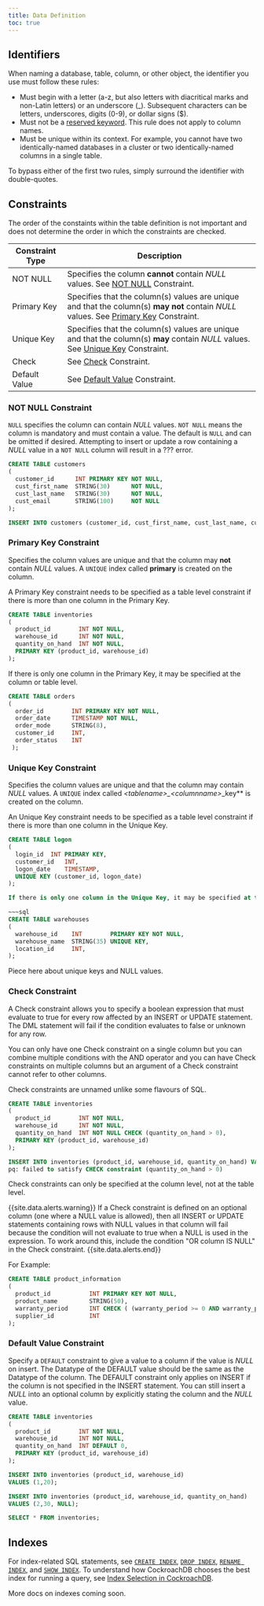 ```yaml
---
title: Data Definition
toc: true
---
```


## Identifiers

When naming a database, table, column, or other object, the identifier you use must follow these rules:

- Must begin with a letter (a-z, but also letters with diacritical marks and non-Latin letters) or an underscore (_). Subsequent characters can be letters, underscores, digits (0-9), or dollar signs ($).
- Must not be a [reserved keyword](sql-grammar.html#reserved_keyword). This rule does not apply to column names.
- Must be unique within its context. For example, you cannot have two identically-named databases in a cluster or two identically-named columns in a single table. 

To bypass either of the first two rules, simply surround the identifier with double-quotes.

## Constraints


The order of the constaints within the table definition is not important and does not determine the order in which the constraints are checked.


| Constraint Type | Description |
|-----------------|-------------|
| NOT NULL | Specifies the column **cannot** contain *NULL* values. See [NOT NULL](data-definition.html#not-null-constraint) Constraint.  |
| Primary Key | Specifies that the column(s) values are unique and that the column(s) **may not** contain *NULL* values. See [Primary Key](data-definition.html#primary-key-constraint) Constraint. |
| Unique Key | Specifies that the column(s) values are unique and that the column(s) **may** contain *NULL* values. See [Unique Key](data-definition.html#unique-key-constraint) Constraint. |
| Check |  See [Check](data-definition.html#check-constraint) Constraint. |
| Default Value | See [Default Value](data-definition.html#default-value-constraint) Constraint. |


### NOT NULL Constraint

`NULL` specifies the column can contain *NULL* values. `NOT NULL` means the column is mandatory and must contain a value. The default is `NULL` and can be omitted if desired.
Attempting to insert or update a row containing a *NULL* value in a `NOT NULL` column will result in a ??? error.

~~~sql
CREATE TABLE customers
(
  customer_id      INT PRIMARY KEY NOT NULL,
  cust_first_name  STRING(30)      NOT NULL,
  cust_last_name   STRING(30)      NOT NULL,
  cust_email       STRING(100)	   NOT NULL
);

INSERT INTO customers (customer_id, cust_first_name, cust_last_name, cust_email) VALUES (1, 'Joe', 'Smith', NULL);
~~~


### Primary Key Constraint

Specifies the column values are unique and that the column may **not** contain *NULL* values. A `UNIQUE` index called **primary** is created on the column.

A Primary Key constraint needs to be specified as a table level constraint if there is more than one column in the Primary Key.

~~~sql
CREATE TABLE inventories
(
  product_id        INT NOT NULL,
  warehouse_id      INT NOT NULL,
  quantity_on_hand  INT NOT NULL,
  PRIMARY KEY (product_id, warehouse_id)
);
~~~

If there is only one column in the Primary Key, it may be specified at the column or table level.

~~~sql
CREATE TABLE orders
(
  order_id        INT PRIMARY KEY NOT NULL,
  order_date      TIMESTAMP NOT NULL,
  order_mode      STRING(8),
  customer_id     INT,
  order_status    INT
 );
~~~


### Unique Key Constraint

Specifies the column values are unique and that the column may contain *NULL* values. A `UNIQUE` index called ***\<tablename\>*_*\<columnname\>*_key** is created on the column.

An Unique Key constraint needs to be specified as a table level constraint if there is more than one column in the Unique Key.

~~~sql
CREATE TABLE logon
(
  login_id	INT PRIMARY KEY, 
  customer_id   INT,
  logon_date    TIMESTAMP,
  UNIQUE KEY (customer_id, logon_date)
);

If there is only one column in the Unique Key, it may be specified at the column or table level.

~~~sql
CREATE TABLE warehouses
(
  warehouse_id    INT        PRIMARY KEY NOT NULL,
  warehouse_name  STRING(35) UNIQUE KEY,
  location_id     INT,
);
~~~

Piece here about unique keys and NULL values.


### Check Constraint

A Check constraint allows you to specify a boolean expression that must evaluate to true for every row affected by an INSERT or UPDATE statement. The DML statement will fail if the condition evaluates to false or unknown for any row.

You can only have one Check constraint on a single column but you can combine multiple conditions with the AND operator and you can have Check constraints on multiple columns but an argument of a Check constraint cannot refer to other columns.



Check constraints are unnamed unlike some flavours of SQL.


~~~sql
CREATE TABLE inventories
(
  product_id        INT NOT NULL,
  warehouse_id      INT NOT NULL,
  quantity_on_hand  INT NOT NULL CHECK (quantity_on_hand > 0),
  PRIMARY KEY (product_id, warehouse_id)
);

INSERT INTO inventories (product_id, warehouse_id, quantity_on_hand) VALUES (1, 2, -20);
pq: failed to satisfy CHECK constraint (quantity_on_hand > 0)
~~~

Check constraints can only be specified at the column level, not at the table level.


{{site.data.alerts.warning}}
If a Check constraint is defined on an optional column (one where a NULL value is allowed), then all INSERT or UPDATE statements containing rows with NULL values in that column will fail because the condition will not evaluate to true when a NULL is used in the expression. To work around this, include the condition "OR column IS NULL" in the Check constraint.
{{site.data.alerts.end}}


For Example:

~~~sql
CREATE TABLE product_information
(
  product_id           INT PRIMARY KEY NOT NULL,
  product_name         STRING(50),
  warranty_period      INT CHECK ( (warranty_period >= 0 AND warranty_period <= 24) OR warranty_period IS NULL),
  supplier_id          INT
);
~~~




<!-- ### Foreign Key Constraint -->


### Default Value Constraint

Specify a `DEFAULT` constraint to give a value to a column if the value is *NULL* on insert.
The Datatype of the DEFAULT value should be the same as the Datatype of the column.
The DEFAULT constraint only applies on INSERT if the column is not specified in the INSERT statement. You can still insert a *NULL* into an optional column by explicitly stating the column and the *NULL* value.

~~~sql
CREATE TABLE inventories
(
  product_id        INT NOT NULL,
  warehouse_id      INT NOT NULL,
  quantity_on_hand  INT DEFAULT 0,
  PRIMARY KEY (product_id, warehouse_id)
);

INSERT INTO inventories (product_id, warehouse_id)
VALUES (1,20);

INSERT INTO inventories (product_id, warehouse_id, quantity_on_hand)
VALUES (2,30, NULL);

SELECT * FROM inventories;

~~~



## Indexes

For index-related SQL statements, see [`CREATE INDEX`](create-index.html), [`DROP INDEX`](drop-index.html), [`RENAME INDEX`](rename-index.html), and [`SHOW INDEX`](show-index.html). To understand how CockroachDB chooses the best index for running a query, see [Index Selection in CockroachDB](https://www.cockroachlabs.com/blog/index-selection-cockroachdb-2/).

More docs on indexes coming soon.